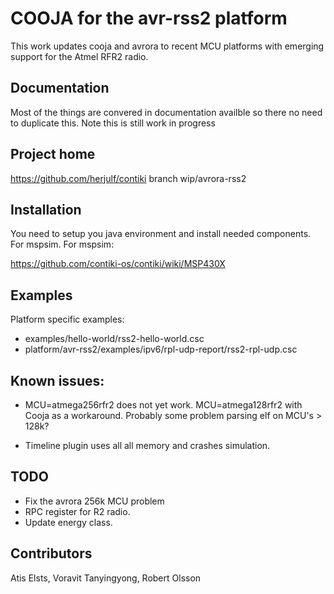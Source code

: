 COOJA for the avr-rss2 platform
================================
This work updates cooja and avrora to recent MCU platforms with emerging 
support for the Atmel RFR2 radio.

Documentation
-------------
Most of the things are convered in documentation availble so there no
need to duplicate this. Note this is still work in progress

Project home
------------
https://github.com/herjulf/contiki branch wip/avrora-rss2

Installation
------------
You need to setup you java environment and install needed components. 
For mspsim. For mspsim:

https://github.com/contiki-os/contiki/wiki/MSP430X

Examples
---------
Platform specific examples:
* examples/hello-world/rss2-hello-world.csc
* platform/avr-rss2/examples/ipv6/rpl-udp-report/rss2-rpl-udp.csc

Known issues:
------------
* MCU=atmega256rfr2 does not yet work. MCU=atmega128rfr2 with Cooja as
  a workaround. Probably some problem parsing elf on MCU's > 128k?

* Timeline plugin uses all all memory and crashes simulation.

TODO
----
* Fix the avrora 256k MCU problem
* RPC register for R2 radio.
* Update energy class.


Contributors
-------------
Atis Elsts,  Voravit Tanyingyong, Robert Olsson
